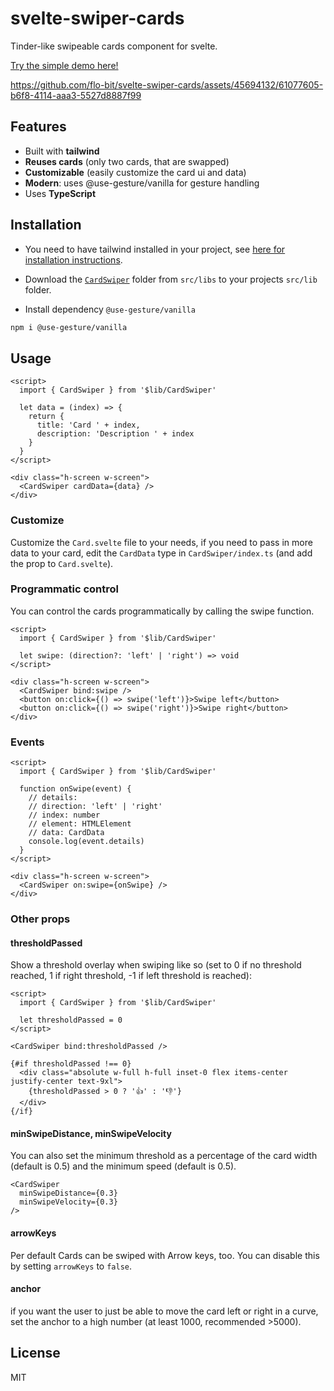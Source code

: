 # svelte-swiper-cards

Tinder-like swipeable cards component for svelte.

[Try the simple demo here!](https://flo-bit.github.io/svelte-swiper-cards/simple-demo)

https://github.com/flo-bit/svelte-swiper-cards/assets/45694132/61077605-b6f8-4114-aaa3-5527d8887f99

## Features

- Built with **tailwind**
- **Reuses cards** (only two cards, that are swapped)
- **Customizable** (easily customize the card ui and data)
- **Modern**: uses @use-gesture/vanilla for gesture handling
- Uses **TypeScript**

## Installation

- You need to have tailwind installed in your project, see [here for installation instructions](https://tailwindcss.com/docs/guides/sveltekit).

- Download the [`CardSwiper`](https://download-directory.github.io/?url=https%3A%2F%2Fgithub.com%2Fflo-bit%2Fsvelte-swiper-cards%2Ftree%2Fmain%2Fsrc%2Flib%2FCardSwiper) folder from `src/libs` to your projects `src/lib` folder.

- Install dependency `@use-gesture/vanilla`

```bash
npm i @use-gesture/vanilla
```

## Usage

```svelte
<script>
  import { CardSwiper } from '$lib/CardSwiper'

  let data = (index) => {
    return {
      title: 'Card ' + index,
      description: 'Description ' + index
    }
  }
</script>

<div class="h-screen w-screen">
  <CardSwiper cardData={data} />
</div>
```

### Customize

Customize the `Card.svelte` file to your needs, if you need to pass in more data to your card, edit the `CardData` type in `CardSwiper/index.ts` (and add the prop to `Card.svelte`).

### Programmatic control

You can control the cards programmatically by calling the swipe function.

```svelte
<script>
  import { CardSwiper } from '$lib/CardSwiper'

  let swipe: (direction?: 'left' | 'right') => void
</script>

<div class="h-screen w-screen">
  <CardSwiper bind:swipe />
  <button on:click={() => swipe('left')}>Swipe left</button>
  <button on:click={() => swipe('right')}>Swipe right</button>
</div>
```

### Events

```svelte
<script>
  import { CardSwiper } from '$lib/CardSwiper'

  function onSwipe(event) {
    // details: 
    // direction: 'left' | 'right'
    // index: number
    // element: HTMLElement
    // data: CardData
    console.log(event.details)
  }
</script>

<div class="h-screen w-screen">
  <CardSwiper on:swipe={onSwipe} />
</div>
```

### Other props

#### thresholdPassed

Show a threshold overlay when swiping like so (set to 0 if no threshold reached, 1 if right threshold, -1 if left threshold is reached):

```svelte
<script>
  import { CardSwiper } from '$lib/CardSwiper'

  let thresholdPassed = 0
</script>

<CardSwiper bind:thresholdPassed />

{#if thresholdPassed !== 0}
  <div class="absolute w-full h-full inset-0 flex items-center justify-center text-9xl">
    {thresholdPassed > 0 ? '👍' : '👎'}
  </div>
{/if}
```

#### minSwipeDistance, minSwipeVelocity

You can also set the minimum threshold as a percentage of the card width (default is 0.5) and the minimum speed (default is 0.5).

```svelte
<CardSwiper
  minSwipeDistance={0.3}
  minSwipeVelocity={0.3}
/>
```

#### arrowKeys

Per default Cards can be swiped with Arrow keys, too. You can disable this by setting `arrowKeys` to `false`.

#### anchor

if you want the user to just be able to move the card left or right in a curve, set the anchor to a high number (at least 1000, recommended >5000).

## License

MIT
